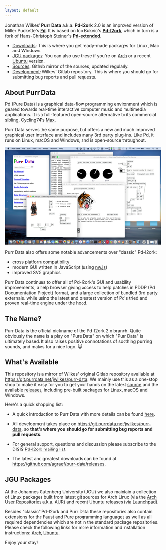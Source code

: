 ```yaml
---
layout: default
---
```


Jonathan Wilkes' **Purr Data** a.k.a. **Pd-l2ork** 2.0 is an improved version of Miller Puckette's **[Pd](http://puredata.info/)**. It is based on Ico Bukvic's **[Pd-l2ork](http://l2ork.music.vt.edu/main/make-your-own-l2ork/software/)**, which in turn is a fork of Hans-Christoph Steiner's **[Pd-extended](http://puredata.info/downloads/pd-extended)**.

- [Downloads](https://github.com/agraef/purr-data/releases): This is where you get ready-made packages for Linux, Mac and Windows.
- [JGU packages](#jgu-packages): You can also use these if you're on [Arch](https://l2orkaur.bitbucket.io/) or a recent [Ubuntu](https://l2orkubuntu.bitbucket.io/) version.
- [Sources](https://github.com/agraef/purr-data): Github mirror of the sources, updated regularly.
- [Development](https://git.purrdata.net/jwilkes/purr-data): Wilkes' Gitlab repository. This is where you should go for submitting bug reports and pull requests.

## About Purr Data

Pd (Pure Data) is a graphical data-flow programming environment which is geared towards real-time interactive computer music and multimedia applications. It is a full-featured open-source alternative to its commercial sibling, Cycling74's [Max](https://cycling74.com/).

Purr Data serves the same purpose, but offers a new and much improved graphical user interface and includes many 3rd party plug-ins. Like Pd, it runs on Linux, macOS and Windows, and is open-source throughout.

![Purr Data running on macOS.](purr-data.png)

Purr Data also offers some notable advancements over "classic" Pd-l2ork:

- cross platform compatibility
- modern GUI written in JavaScript (using [nw.js](https://nwjs.io/))
- improved SVG graphics

Purr Data continues to offer all of Pd-l2ork's GUI and usability improvements, a help browser giving access to help patches in PDDP (Pd Documentation Project) format, and a large collection of bundled 3rd party externals, while using the latest and greatest version of Pd's tried and proven real-time engine under the hood.

## The Name?

Purr Data is the official nickname of the Pd-l2ork 2.x branch. Quite obviously the name is a play on "Pure Data" on which "Purr Data" is ultimately based. It also raises positive connotations of soothing purring sounds, and makes for a nice logo. 😺

## What's Available

This repository is a mirror of Wilkes' original Gitlab repository available at <https://git.purrdata.net/jwilkes/purr-data>. We mainly use this as a one-stop shop to make it easy for you to get your hands on the latest [source](https://github.com/agraef/purr-data) and the available [releases](https://github.com/agraef/purr-data/releases), including pre-built packages for Linux, macOS and Windows.

Here's a quick shopping list:

- A quick introduction to Purr Data with more details can be found [here](https://agraef.github.io/purr-data-intro).

- All development takes place on <https://git.purrdata.net/jwilkes/purr-data>, so **that's where you should go for submitting bug reports and pull requests.**

- For general support, questions and discussion please subscribe to the DISIS [Pd-l2ork mailing list](http://disis.music.vt.edu/listinfo/l2ork-dev).

- The latest and greatest downloads can be found at <https://github.com/agraef/purr-data/releases>.

## JGU Packages

At the Johannes Gutenberg University (JGU) we also maintain a collection of Linux packages built from latest git sources for Arch Linux (via the [Arch User Repositories](https://aur.archlinux.org/) a.k.a. AUR) and recent Ubuntu releases (via [Launchpad](https://launchpad.net/~dr-graef)).

Besides "classic" Pd-l2ork and Purr Data these repositories also contain extensions for the Faust and Pure programming languages as well as all required dependencies which are not in the standard package repositories. Please check the following links for more information and installation instructions: [Arch](https://l2orkaur.bitbucket.io/), [Ubuntu](https://l2orkubuntu.bitbucket.io/).

Enjoy your stay!
